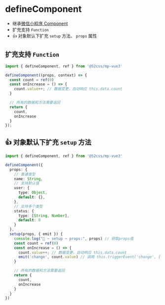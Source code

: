 # defineComponent

* 继承[微信小程序 Component](https://developers.weixin.qq.com/miniprogram/dev/reference/api/Component.html)
* 扩充支持 `Function`
* 👍 对象默认下扩充 `setup` 方法、 `props` 属性

## 扩充支持 `Function`

```ts
import { defineComponent, ref } from '@52css/mp-vue3'

defineComponent((props, context) => {
  const count = ref(0)
  const onIncrease = () => {
    count.value++; // 数据变更，自动响应 this.data.count
  }

  // 所有的数据和方法需要返回
  return {
    count,
    onIncrease
  }
});
```

## 👍 对象默认下扩充 `setup` 方法

```ts
import { defineComponent, ref } from '@52css/mp-vue3'

defineComponent({
  props: {
    // 普通类型
    name: String,
    // 支持默认值
    user: {
      type: Object,
      default: {},
    },
    // 支持多个类型
    status: {
      type: [String, Number],
      default: 0
    }
  },
  setup(props, { emit }) {
    console.log("🚀 ~ setup ~ props:", props) // 获取props值
    const count = ref(0)
    const onIncrease = () => {
      count.value++; // 数据变更，自动响应 this.data.count
      emit('change', count.value) // 调用 this.triggerEvent('change', {value: count.value})
    }

    // 所有的数据和方法需要返回
    return {
      count,
      onIncrease
    }
  }
})
```